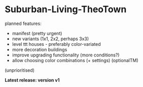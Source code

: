 # Suburban-Living-TheoTown

planned features:
  
  - manifest (pretty urgent)
  - new variants (1x1, 2x2, perhaps 3x3)
  - level ttt houses - preferably color-variated
  - more decoration buildings
  - improve upgrading functionality (more conditions?)
  - allow choosing color combinations (+ settings) (optionalTM)

(unprioritised)

**Latest release:  version v1**
